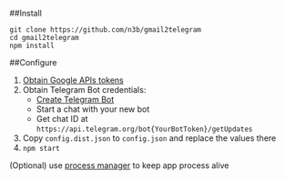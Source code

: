 ##Install

```
git clone https://github.com/n3b/gmail2telegram 
cd gmail2telegram
npm install
```

##Configure

1. [Obtain Google APIs tokens](docs/google.md)
2. Obtain Telegram Bot credentials:
    * [Create Telegram Bot](https://core.telegram.org/bots#6-botfather)
    * Start a chat with your new bot
    * Get chat ID at `https://api.telegram.org/bot{YourBotToken}/getUpdates`
3. Copy `config.dist.json` to `config.json` and replace the values there 
4. `npm start`

(Optional) use [process manager](http://pm2.keymetrics.io/) to keep app process alive
